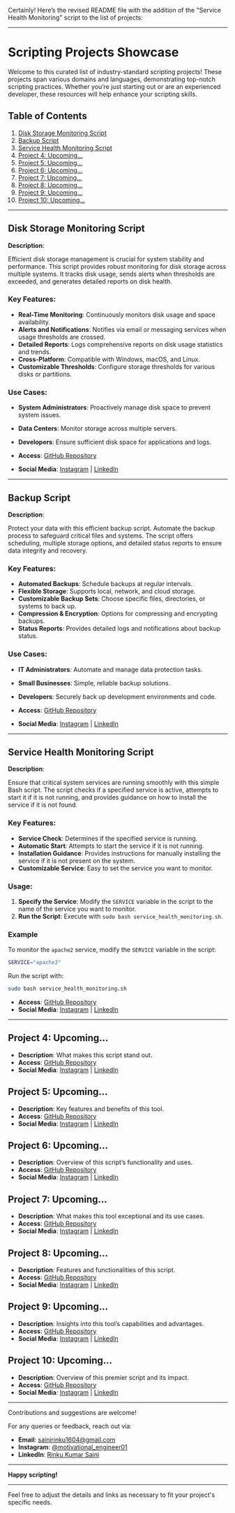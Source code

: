Certainly! Here’s the revised README file with the addition of the "Service Health Monitoring" script to the list of projects:

---

# Scripting Projects Showcase

Welcome to this curated list of industry-standard scripting projects! These projects span various domains and languages, demonstrating top-notch scripting practices. Whether you’re just starting out or are an experienced developer, these resources will help enhance your scripting skills.

## Table of Contents

1. [Disk Storage Monitoring Script](#disk-storage-monitoring-script)
2. [Backup Script](#backup-script)
3. [Service Health Monitoring Script](#service-health-monitoring-script)
4. [Project 4: Upcoming...](#project-4-upcoming)
5. [Project 5: Upcoming...](#project-5-upcoming)
6. [Project 6: Upcoming...](#project-6-upcoming)
7. [Project 7: Upcoming...](#project-7-upcoming)
8. [Project 8: Upcoming...](#project-8-upcoming)
9. [Project 9: Upcoming...](#project-9-upcoming)
10. [Project 10: Upcoming...](#project-10-upcoming)

---

## Disk Storage Monitoring Script

**Description**:

Efficient disk storage management is crucial for system stability and performance. This script provides robust monitoring for disk storage across multiple systems. It tracks disk usage, sends alerts when thresholds are exceeded, and generates detailed reports on disk health.

### Key Features:

- **Real-Time Monitoring**: Continuously monitors disk usage and space availability.
- **Alerts and Notifications**: Notifies via email or messaging services when usage thresholds are crossed.
- **Detailed Reports**: Logs comprehensive reports on disk usage statistics and trends.
- **Cross-Platform**: Compatible with Windows, macOS, and Linux.
- **Customizable Thresholds**: Configure storage thresholds for various disks or partitions.

### Use Cases:

- **System Administrators**: Proactively manage disk space to prevent system issues.
- **Data Centers**: Monitor storage across multiple servers.
- **Developers**: Ensure sufficient disk space for applications and logs.

- **Access**: [GitHub Repository](https://github.com/MrRinkukumar2004/Script_Projects/tree/main/01.DiskUsageMonitoring)
- **Social Media**: [Instagram](https://www.instagram.com/motivational_engineer01/) | [LinkedIn](https://www.linkedin.com/in/mrrinkukumar2004/)

---

## Backup Script

**Description**:

Protect your data with this efficient backup script. Automate the backup process to safeguard critical files and systems. The script offers scheduling, multiple storage options, and detailed status reports to ensure data integrity and recovery.

### Key Features:

- **Automated Backups**: Schedule backups at regular intervals.
- **Flexible Storage**: Supports local, network, and cloud storage.
- **Customizable Backup Sets**: Choose specific files, directories, or systems to back up.
- **Compression & Encryption**: Options for compressing and encrypting backups.
- **Status Reports**: Provides detailed logs and notifications about backup status.

### Use Cases:

- **IT Administrators**: Automate and manage data protection tasks.
- **Small Businesses**: Simple, reliable backup solutions.
- **Developers**: Securely back up development environments and code.

- **Access**: [GitHub Repository](https://github.com/MrRinkukumar2004/Script_Projects/tree/main/02.backupScript)
- **Social Media**: [Instagram](https://www.instagram.com/motivational_engineer01/) | [LinkedIn](https://www.linkedin.com/in/mrrinkukumar2004/)

---

## Service Health Monitoring Script

**Description**:

Ensure that critical system services are running smoothly with this simple Bash script. The script checks if a specified service is active, attempts to start it if it is not running, and provides guidance on how to install the service if it is not found.

### Key Features:

- **Service Check**: Determines if the specified service is running.
- **Automatic Start**: Attempts to start the service if it is not running.
- **Installation Guidance**: Provides instructions for manually installing the service if it is not present on the system.
- **Customizable Service**: Easy to set the service you want to monitor.

### Usage:

1. **Specify the Service**: Modify the `SERVICE` variable in the script to the name of the service you want to monitor.
2. **Run the Script**: Execute with `sudo bash service_health_monitoring.sh`.

### Example

To monitor the `apache2` service, modify the `SERVICE` variable in the script:

```bash
SERVICE="apache2"
```

Run the script with:

```bash
sudo bash service_health_monitoring.sh
```

- **Access**: [GitHub Repository](https://github.com/MrRinkukumar2004/Script_Projects/tree/main/03.ServiceHealthCheckUp)
- **Social Media**: [Instagram](https://www.instagram.com/motivational_engineer01/) | [LinkedIn](https://www.linkedin.com/in/mrrinkukumar2004/)

---

## Project 4: Upcoming...

- **Description**: What makes this script stand out.
- **Access**: [GitHub Repository](https://github.com/username/super-script)
- **Social Media**: [Instagram](https://www.instagram.com/motivational_engineer01/) | [LinkedIn](https://www.linkedin.com/in/mrrinkukumar2004/)

## Project 5: Upcoming...

- **Description**: Key features and benefits of this tool.
- **Access**: [GitHub Repository](https://github.com/username/fantastic-tool)
- **Social Media**: [Instagram](https://www.instagram.com/motivational_engineer01/) | [LinkedIn](https://www.linkedin.com/in/mrrinkukumar2004/)

## Project 6: Upcoming...

- **Description**: Overview of this script’s functionality and uses.
- **Access**: [GitHub Repository](https://github.com/username/great-script)
- **Social Media**: [Instagram](https://www.instagram.com/motivational_engineer01/) | [LinkedIn](https://www.linkedin.com/in/mrrinkukumar2004/)

## Project 7: Upcoming...

- **Description**: What makes this tool exceptional and its use cases.
- **Access**: [GitHub Repository](https://github.com/username/brilliant-tool)
- **Social Media**: [Instagram](https://www.instagram.com/motivational_engineer01/) | [LinkedIn](https://www.linkedin.com/in/mrrinkukumar2004/)

## Project 8: Upcoming...

- **Description**: Features and functionalities of this script.
- **Access**: [GitHub Repository](https://github.com/username/stellar-script)
- **Social Media**: [Instagram](https://www.instagram.com/motivational_engineer01/) | [LinkedIn](https://www.linkedin.com/in/mrrinkukumar2004/)

## Project 9: Upcoming...

- **Description**: Insights into this tool’s capabilities and advantages.
- **Access**: [GitHub Repository](https://github.com/username/top-tool)
- **Social Media**: [Instagram](https://www.instagram.com/motivational_engineer01/) | [LinkedIn](https://www.linkedin.com/in/mrrinkukumar2004/)

## Project 10: Upcoming...

- **Description**: Overview of this premier script and its impact.
- **Access**: [GitHub Repository](https://github.com/username/premier-script)
- **Social Media**: [Instagram](https://www.instagram.com/motivational_engineer01/) | [LinkedIn](https://www.linkedin.com/in/mrrinkukumar2004/)

---

Contributions and suggestions are welcome!

For any queries or feedback, reach out via:

- **Email**: sainirinku1604@gmail.com
- **Instagram**: [@motivational_engineer01](https://www.instagram.com/motivational_engineer01/)
- **LinkedIn**: [Rinku Kumar Saini](https://www.linkedin.com/in/mrrinkukumar2004/)

---

**Happy scripting!**

---

Feel free to adjust the details and links as necessary to fit your project's specific needs.
